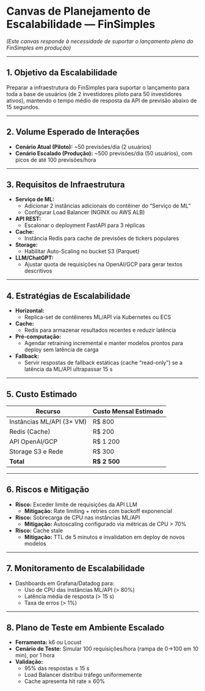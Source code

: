 # Canvas de Planejamento de Escalabilidade — FinSimples

_(Este canvas responde à necessidade de suportar o lançamento pleno do FinSimples em produção)_

---

## 1. Objetivo da Escalabilidade
Preparar a infraestrutura do FinSimples para suportar o lançamento para toda a base de usuários (de 2 investidores piloto para 50 investidores ativos), mantendo o tempo médio de resposta da API de previsão abaixo de 15 segundos.

---

## 2. Volume Esperado de Interações
- **Cenário Atual (Piloto):** ~50 previsões/dia (2 usuários)  
- **Cenário Escalado (Produção):** ~500 previsões/dia (50 usuários), com picos de até 100 previsões/hora

---

## 3. Requisitos de Infraestrutura
- **Serviço de ML:**  
  - Adicionar 2 instâncias adicionais do contêiner do “Serviço de ML”  
  - Configurar Load Balancer (NGINX ou AWS ALB)  
- **API REST:**  
  - Escalonar o deployment FastAPI para 3 réplicas  
- **Cache:**  
  - Instância Redis para cache de previsões de tickers populares  
- **Storage:**  
  - Habilitar Auto-Scaling no bucket S3 (Parquet)  
- **LLM/ChatGPT:**  
  - Ajustar quota de requisições na OpenAI/GCP para gerar textos descritivos

---

## 4. Estratégias de Escalabilidade
- **Horizontal:**  
  - Replica-set de contêineres ML/API via Kubernetes ou ECS  
- **Cache:**  
  - Redis para armazenar resultados recentes e reduzir latência  
- **Pré-computação:**  
  - Agendar retraining incremental e manter modelos prontos para deploy sem latência de carga  
- **Fallback:**  
  - Servir respostas de fallback estáticas (cache “read-only”) se a latência da ML/API ultrapassar 15 s

---

## 5. Custo Estimado
| Recurso                   | Custo Mensal Estimado |
|---------------------------|-----------------------|
| Instâncias ML/API (3× VM) | R$ 800                |
| Redis (Cache)             | R$ 200                |
| API OpenAI/GCP            | R$ 1 200              |
| Storage S3 e Rede         | R$ 300                |
| **Total**                 | **R$ 2 500**          |

---

## 6. Riscos e Mitigação
- **Risco:** Exceder limite de requisições da API LLM  
  - **Mitigação:** Rate limiting + retries com backoff exponencial  
- **Risco:** Sobrecarga de CPU nas instâncias ML/API  
  - **Mitigação:** Autoscaling configurado via métricas de CPU > 70%  
- **Risco:** Cache stale  
  - **Mitigação:** TTL de 5 minutos e invalidation em deploy de novos modelos

---

## 7. Monitoramento de Escalabilidade
- Dashboards em Grafana/Datadog para:  
  - Uso de CPU das instâncias ML/API (> 80%)  
  - Latência média de resposta (> 15 s)  
  - Taxa de erros (> 1%)

---

## 8. Plano de Teste em Ambiente Escalado
- **Ferramenta:** k6 ou Locust  
- **Cenário de Teste:** Simular 100 requisições/hora (rampa de 0→100 em 10 min), por 1 hora  
- **Validação:**  
  - 95% das respostas ≤ 15 s  
  - Load Balancer distribui tráfego uniformemente  
  - Cache apresenta hit rate ≥ 60%
